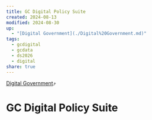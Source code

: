 ```yaml
---
title: GC Digital Policy Suite
created: 2024-08-13
modified: 2024-08-30
up:
  - "[Digital Government](./Digital%20Government.md)"
tags:
  - gcdigital
  - gcdata
  - ds2026
  - digital
share: true
---
```

[Digital Government](./Digital%20Government.md)⤴️
# GC Digital Policy Suite

